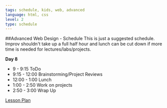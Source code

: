 ```yaml
---
tags: schedule, kids, web, advanced
language: html, css
level: 2
type: schedule
---
```


##Advanced Web Design - Schedule
This is just a suggested schedule. Improv shouldn't take up a full half hour and lunch can be cut down if more time is needed for lectures/labs/projects.

**Day 8**
+ 9 - 9:15 ToDo
+ 9:15 - 12:00 Brainstorming/Project Reviews
+ 12:00 - 1:00 Lunch
+ 1:00 - 2:50 Work on projects
+ 2:50 - 3:00 Wrap Up

[Lesson Plan](https://docs.google.com/a/flatironschool.com/document/d/1neJZndWTyUBDp-HHJXn_lb_MTyYDit8o1msWksvpho0/edit)
